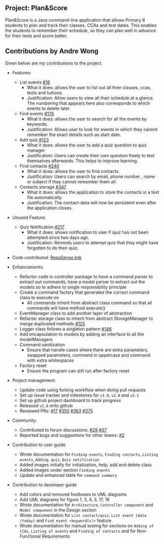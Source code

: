 ## Project: Plan&Score

Plan&Score is a Java command-line application that allows Primary 6 students to plan and track their classes, CCAs and test dates. This enables the students to remember their schedule, so they can plan well in advance for their tests and score better.

## Contributions by Andre Wong
Given below are my contributions to the project.
* Features:
    * List events [#18](https://github.com/AY2021S1-CS2113T-W12-4/tp/pull/18)
        * What it does: allows the user to list out all their classes, ccas, tests and tuitions.
        * Justification: Allow users to view all their schedule at a glance. The numbering that appears here also corresponds to which events to delete later.
    * Find events [#178](https://github.com/AY2021S1-CS2113T-W12-4/tp/pull/178)
        * What it does: allows the user to search for all the events by keywords.
        * Justification: Allows user to look for events in which they cannot remember the exact details such as start date.
    * Add quiz [#123](https://github.com/AY2021S1-CS2113T-W12-4/tp/pull/123)
        * What it does: allows the user to add a quiz question to quiz manager
        * Justification: Users can create their own question freely to test themselves afterwards. This helps to improve learning.
    * Find contacts [#240](https://github.com/AY2021S1-CS2113T-W12-4/tp/pull/240)
        * What it does: allows the user to find contacts.
        * Justification: Users can search by email, phone number , name or subject if they cannot remember them all.
    * Contacts storage [#347](https://github.com/AY2021S1-CS2113T-W12-4/tp/pull/347)
        * What it does: allows the application to store the contacts in a text file automatically.
        * Justification: The contact-data will now be persistent even after the application closes.
        
* Unused Feature:
    * Quiz Notification [#217](https://github.com/AY2021S1-CS2113T-W12-4/tp/pull/217)
        * What it does: shows notification to user if quiz has not been attempted since two days ago.
        * Justification: Reminds users to attempt quiz that they might have forgotten to do their quiz.

* Code contributed: [RepoSense link](https://nus-cs2113-ay2021s1.github.io/tp-dashboard/#breakdown=true&search=&sort=groupTitle&sortWithin=title&since=2020-09-27&timeframe=commit&mergegroup=&groupSelect=groupByRepos&checkedFileTypes=docs~functional-code~test-code~other&tabOpen=true&tabType=authorship&tabAuthor=AndreWongZH&tabRepo=AY2021S1-CS2113T-W12-4%2Ftp%5Bmaster%5D&authorshipIsMergeGroup=false&authorshipFileTypes=docs~functional-code~test-code~other)

* Enhancements:
    * Refactor code in controller package to have a command parser to extract out commands, have a model parser to extract out the models so to adhere to single responsibility principle
    * Create a command factory that generates the correct command class to execute on
        * All commands inherit from abstract class command so that all commands will have method execute()
    * EventManager class to add another layer of abstraction
    * Refactor storage class to inherit from abstract StorageManager to merge duplicated methods [#125](https://github.com/AY2021S1-CS2113T-W12-4/tp/pull/125)
    * Logger class follows a singleton pattern [#146](https://github.com/AY2021S1-CS2113T-W12-4/tp/pull/146)
    * Add encapsulation to models by adding an interface to all the modelManagers
    * Command sanitization
        * Ensure that handle cases where there are extra parameters, swapped parameters, command in uppercase and command with extra whitespaces
    * Factory reset
        * Ensure the program can still run after factory reset

* Project management:
    * Update code using forking workflow when doing pull requests
    * Set up issue tracker and milestones for `v1.0`, `v2.0` and `v2.1`
    * Set up github project dashboard to track progress
    * Released `v2.0` onto github
    * Reviewed PRs: [#17](https://github.com/AY2021S1-CS2113T-W12-4/tp/pull/17) [#355](https://github.com/AY2021S1-CS2113T-W12-4/tp/pull/355) [#363](https://github.com/AY2021S1-CS2113T-W12-4/tp/pull/363) [#375](https://github.com/AY2021S1-CS2113T-W12-4/tp/pull/375)

* Community:
    * Contributed to forum discussions: [#29](https://github.com/nus-cs2113-AY2021S1/forum/issues/29) [#37](https://github.com/nus-cs2113-AY2021S1/forum/issues/87)
    * Reported bugs and suggestions for other teams: [#2](https://github.com/nus-cs2113-AY2021S1/tp/pull/2)

* Contribution to user guide
    * Wrote documentation for `Finding events`, `Finding contacts`, `Listing events`, `Adding quiz`, `Quiz notification`
    * Added images initially for initialization, help, add and delete class
    * Added images under section `Finding events`
    * Update and enhanced table for `command summary`
    
* Contribution to developer guide
    * Add colors and removed footboxes to UML diagrams
    * Add UML diagrams for figure 1, 3, 4, 5, 17, 18
    * Wrote documentation for `Architecture`, `Controller component` and `Model component` in the Design section
    * Wrote documentation for `List contact/quiz`, `List event (date /today)` and `Find event <keyword(s)>` feature
    * Wrote documentation for manual testing for sections on `Adding of CCAs`, `Listing of events` and `Finding of contacts` and for Non-Functional Requirements